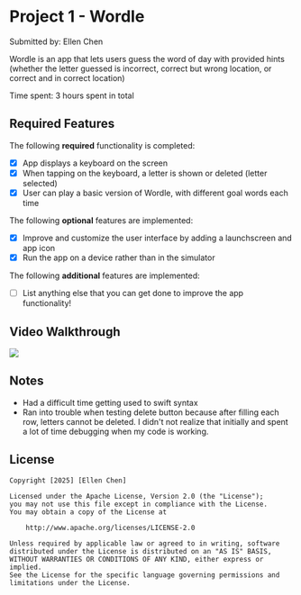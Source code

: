 # Project 1 - Wordle

Submitted by: Ellen Chen

Wordle is an app that lets users guess the word of day with provided hints (whether the letter guessed is incorrect, correct but wrong location, or correct and in correct location)

Time spent: 3 hours spent in total

## Required Features

The following **required** functionality is completed:

- [x] App displays a keyboard on the screen
- [x] When tapping on the keyboard, a letter is shown or deleted (letter selected)
- [x] User can play a basic version of Wordle, with different goal words each time

The following **optional** features are implemented:

- [x] Improve and customize the user interface by adding a launchscreen and app icon
- [x] Run the app on a device rather than in the simulator

The following **additional** features are implemented:

- [ ] List anything else that you can get done to improve the app functionality!

## Video Walkthrough

<div>
    <a href="https://www.loom.com/share/3129b0e132b944678d1e3df1599e1473">
    </a>
    <a href="https://www.loom.com/share/3129b0e132b944678d1e3df1599e1473">
      <img style="max-width:300px;" src="https://cdn.loom.com/sessions/thumbnails/3129b0e132b944678d1e3df1599e1473-03549d4fadd5e401-full-play.gif">
    </a>
  </div>

## Notes

- Had a difficult time getting used to swift syntax
- Ran into trouble when testing delete button because after filling each row, letters cannot be deleted. I didn't not realize that initially and spent a lot of time debugging when my code is working.

## License

    Copyright [2025] [Ellen Chen]

    Licensed under the Apache License, Version 2.0 (the "License");
    you may not use this file except in compliance with the License.
    You may obtain a copy of the License at

        http://www.apache.org/licenses/LICENSE-2.0

    Unless required by applicable law or agreed to in writing, software
    distributed under the License is distributed on an "AS IS" BASIS,
    WITHOUT WARRANTIES OR CONDITIONS OF ANY KIND, either express or implied.
    See the License for the specific language governing permissions and
    limitations under the License.
